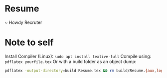 # Resume

~ Howdy Recruter


# Note to self
Install Compiler (Linux): `sudo apt install texlive-full`
Compile using: `pdflatex yourfile.tex`
Or with a build folder as an object dump:
```sh
pdflatex -output-directory=build Resume.tex && rm build/Resume.{aux,log,out,toc,synctex.gz}
```